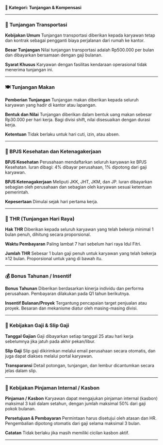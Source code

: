 **📂 Kategori: Tunjangan & Kompensasi**

---

### 🚗 Tunjangan Transportasi

**Kebijakan Umum**
Tunjangan transportasi diberikan kepada karyawan tetap dan kontrak sebagai pengganti biaya perjalanan dari rumah ke kantor.

**Besar Tunjangan**
Nilai tunjangan transportasi adalah Rp500.000 per bulan dan dibayarkan bersamaan dengan gaji bulanan.

**Syarat Khusus**
Karyawan dengan fasilitas kendaraan operasional tidak menerima tunjangan ini.

---

### 🍽️ Tunjangan Makan

**Pemberian Tunjangan**
Tunjangan makan diberikan kepada seluruh karyawan yang hadir di kantor atau lapangan.

**Bentuk dan Nilai**
Tunjangan diberikan dalam bentuk uang makan sebesar Rp30.000 per hari kerja. Bagi divisi shift, nilai disesuaikan dengan durasi kerja.

**Ketentuan**
Tidak berlaku untuk hari cuti, izin, atau absen.

---

### 🏥 BPJS Kesehatan dan Ketenagakerjaan

**BPJS Kesehatan**
Perusahaan mendaftarkan seluruh karyawan ke BPJS Kesehatan. Iuran dibagi: 4% dibayar perusahaan, 1% dipotong dari gaji karyawan.

**BPJS Ketenagakerjaan**
Meliputi JKK, JHT, JKM, dan JP. Iuran dibayarkan sebagian oleh perusahaan dan sebagian oleh karyawan sesuai ketentuan pemerintah.

**Kepesertaan**
Dimulai sejak hari pertama kerja.

---

### 🎁 THR (Tunjangan Hari Raya)

**Hak THR**
Diberikan kepada seluruh karyawan yang telah bekerja minimal 1 bulan penuh, dihitung secara proporsional.

**Waktu Pembayaran**
Paling lambat 7 hari sebelum hari raya Idul Fitri.

**Jumlah THR**
Sebesar 1 bulan gaji penuh untuk karyawan yang telah bekerja ≥12 bulan. Proporsional untuk yang di bawah itu.

---

### 💰 Bonus Tahunan / Insentif

**Bonus Tahunan**
Diberikan berdasarkan kinerja individu dan performa perusahaan. Pembayaran dilakukan pada Q1 tahun berikutnya.

**Insentif Bulanan/Proyek**
Tergantung pencapaian target penjualan atau proyek. Besaran dan mekanisme diatur oleh masing-masing divisi.

---

### 📄 Kebijakan Gaji & Slip Gaji

**Tanggal Gajian**
Gaji dibayarkan setiap tanggal 25 atau hari kerja sebelumnya jika jatuh pada akhir pekan/libur.

**Slip Gaji**
Slip gaji dikirimkan melalui email perusahaan secara otomatis, dan juga dapat diakses melalui portal karyawan.

**Transparansi**
Detail potongan, tunjangan, dan lembur dicantumkan secara jelas dalam slip.

---

### 🏦 Kebijakan Pinjaman Internal / Kasbon

**Pinjaman / Kasbon**
Karyawan dapat mengajukan pinjaman internal (kasbon) maksimal 3 kali dalam setahun, dengan jumlah maksimal 50% dari gaji pokok bulanan.

**Persetujuan & Pembayaran**
Permintaan harus disetujui oleh atasan dan HR. Pengembalian dipotong otomatis dari gaji selama maksimal 3 bulan.

**Catatan**
Tidak berlaku jika masih memiliki cicilan kasbon aktif.

---

